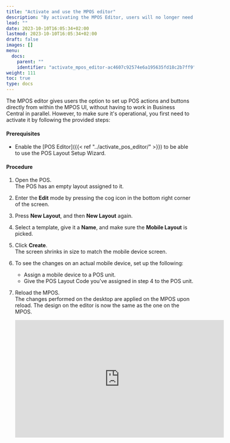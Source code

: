 ```yaml
---
title: "Activate and use the MPOS editor"
description: "By activating the MPOS Editor, users will no longer need to jump between different systems to edit the MPOS UI."
lead: ""
date: 2023-10-10T16:05:34+02:00
lastmod: 2023-10-10T16:05:34+02:00
draft: false
images: []
menu:
  docs:
    parent: ""
    identifier: "activate_mpos_editor-ac4607c92574e6a195635fd18c2b7ff9"
weight: 111
toc: true
type: docs
---
```


The MPOS editor gives users the option to set up POS actions and buttons directly from within the MPOS UI, without having to work in Business Central in parallel. However, to make sure it's operational, you first need to activate it by following the provided steps:

#### Prerequisites

- Enable the [POS Editor]({{< ref "../activate_pos_editor/" >}}) to be able to use the POS Layout Setup Wizard.

#### Procedure

1. Open the POS.     
   The POS has an empty layout assigned to it. 
2. Enter the **Edit** mode by pressing the cog icon in the bottom right corner of the screen.
3. Press **New Layout**, and then **New Layout** again.
3. Select a template, give it a **Name**, and make sure the **Mobile Layout** is picked.
4. Click **Create**.      
   The screen shrinks in size to match the mobile device screen.
5. To see the changes on an actual mobile device, set up the following:    
   - Assign a mobile device to a POS unit.
   - Give the POS Layout Code you've assigned in step 4 to the POS unit. 
6. Reload the MPOS.     
   The changes performed on the desktop are applied on the MPOS upon reload. The design on the editor is now the same as the one on the MPOS.      

   <iframe width="560" height="315" src="https://www.youtube.com/embed/o2FdbYVLXUo?si=TcyeiSn5fGS7NbAo" title="YouTube video player" frameborder="0" allow="accelerometer; autoplay; clipboard-write; encrypted-media; gyroscope; picture-in-picture; web-share" allowfullscreen></iframe>